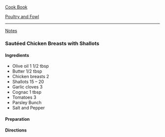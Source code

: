 [Cook Book](https://github.com/vmsmith/CookBook/blob/master/README.md)

[Poultry and Fowl](https://github.com/vmsmith/CookBook/blob/master/poultry_fowl.md)  

-----  

[Notes]()  

### Sautéed Chicken Breasts with Shallots   

#### Ingredients  

* Olive oil	1 1/2 tbsp 
* Butter	1/2 tbsp 
* Chicken breasts	2 
* Shallots	15 – 20
* Garlic cloves	3
* Cognac	1 tbsp
* Tomatoes	3
* Parsley	Bunch
* Salt and Pepper	


#### Preparation  


#### Directions  


